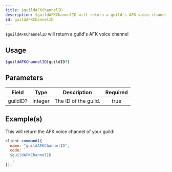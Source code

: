 ```yaml
---
title: $guildAFKChannelID
description: $guildAFKChannelID will return a guild's AFK voice channel.
id: guildAFKChannelID
---
```


`$guildAFKChannelID` will return a guild's AFK voice channel

## Usage

```php
$guildAFKChannelID[guildID?]
```

## Parameters

| Field    | Type    | Description          | Required |
| -------- | ------- | -------------------- | :------: |
| guildID? | integer | The ID of the guild. |   true   |

## Example(s)

This will return the AFK voice channel of your guild:

```javascript
client.command({
  name: "guildAFKChannelID",
  code: `
  $guildAFKChannelID
  `,
});
```
